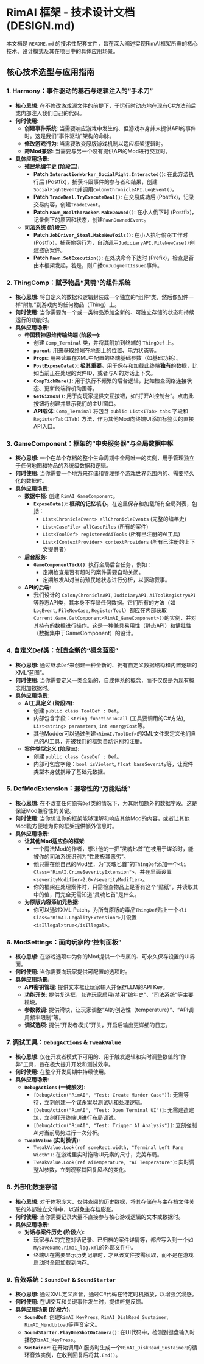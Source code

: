 # RimAI 框架 - 技术设计文档 (DESIGN.md)

本文档是 `README.md` 的技术性配套文件，旨在深入阐述实现RimAI框架所需的核心技术、设计模式及其在项目中的具体应用场景。

## 核心技术选型与应用指南

### 1. Harmony：事件驱动的基石与逻辑注入的“手术刀”

*   **核心思想**: 在不修改游戏源文件的前提下，于运行时动态地在现有C#方法前后或内部注入我们自己的代码。
*   **何时使用**:
    *   **创建事件系统**: 当需要响应游戏中发生的、但游戏本身并未提供API的事件时。这是我们“事件驱动”架构的命脉。
    *   **修改游戏行为**: 当需要改变原版游戏机制以适应框架逻辑时。
    *   **跨Mod兼容**: 当需要与另一个没有提供API的Mod进行交互时。
*   **具体应用场景**:
    *   **殖民地编年史 (阶段二)**:
        *   **Patch `InteractionWorker_SocialFight.Interacted()`**: 在此方法执行后 (Postfix)，捕获斗殴事件的参与者和结果，创建`SocialFightEvent`并调用`ColonyChronicleAPI.LogEvent()`。
        *   **Patch `TradeDeal.TryExecuteDeal()`**: 在交易成功后 (Postfix)，记录交易内容，创建`TradeEvent`。
        *   **Patch `Pawn_HealthTracker.MakeDowned()`**: 在小人倒下时 (Postfix)，记录倒下的原因和状态，创建`PawnDownedEvent`。
    *   **司法系统 (阶段三)**:
        *   **Patch `JobDriver_Steal.MakeNewToils()`**: 在小人执行偷窃工作时 (Postfix)，捕获偷窃行为，自动调用`JudiciaryAPI.FileNewCase()`创建盗窃案件。
        *   **Patch `Pawn.SetExecution()`**: 在处决命令下达时 (Prefix)，检查是否由本框架发起，若是，则广播`OnJudgmentIssued`事件。

### 2. ThingComp：赋予物品“灵魂”的组件系统

*   **核心思想**: 将自定义的数据和逻辑封装成一个独立的“组件”类，然后像配件一样“附加”到游戏内的任何物品（Thing）上。
*   **何时使用**: 当你需要为一个或一类物品添加全新的、可独立存储的状态和持续运行的功能时。
*   **具体应用场景**:
    *   **帝国精神思维传输终端 (阶段一)**:
        *   创建 `Comp_Terminal` 类，并将其附加到终端的 `ThingDef` 上。
        *   **`parent`**: 用来获取终端在地图上的位置、电力状态等。
        *   **`Props`**: 用来读取在XML中配置的终端基础参数（如基础功耗）。
        *   **`PostExposeData()`**: **极其重要**。用于保存和加载此终端**独有**的数据，比如当前正在处理的案件ID，或者与AI的对话上下文。
        *   **`CompTickRare()`**: 用于执行不频繁的后台逻辑，比如检查网络连接状态、更新终端待机动画等。
        *   **`GetGizmos()`**: 用于向玩家提供交互按钮，如“打开AI控制台”。点击此按钮将创建并显示我们的主UI窗口。
        *   **API载体**: `Comp_Terminal` 将包含 `public List<ITab> tabs` 字段和 `RegisterTab(ITab)` 方法，作为其他Mod向终端UI添加标签页的直接API入口。

### 3. GameComponent：框架的“中央服务器”与全局数据中枢

*   **核心思想**: 一个在单个存档的整个生命周期中全局唯一的实例，用于管理独立于任何地图和物品的系统级数据和逻辑。
*   **何时使用**: 当你需要一个地方来存储和管理整个游戏世界范围内的、需要持久化的数据时。
*   **具体应用场景**:
    *   **数据中枢**: 创建 `RimAI_GameComponent`。
        *   **`ExposeData()`**: **框架的记忆核心**。在这里保存和加载所有全局列表，包括：
            *   `List<ChronicleEvent> allChronicleEvents` (完整的编年史)
            *   `List<CaseFile> allCaseFiles` (所有的案件)
            *   `List<ToolDef> registeredAiTools` (所有已注册的AI工具)
            *   `List<IContextProvider> contextProviders` (所有已注册的上下文提供者)
    *   **后台服务**:
        *   **`GameComponentTick()`**: 执行全局后台任务，例如：
            *   定期检查是否有超时的案件需要自动关闭。
            *   定期触发AI对当前殖民地状态进行分析，以驱动叙事。
    *   **API的后端**:
        *   我们设计的 `ColonyChronicleAPI`, `JudiciaryAPI`, `AiToolRegistryAPI` 等静态API类，其本身不存储任何数据。它们所有的方法（如`LogEvent`, `FileNewCase`, `RegisterTool`）都应在内部获取`Current.Game.GetComponent<RimAI_GameComponent>()`的实例，并对其持有的数据进行操作。这是一种兼具易用性（静态API）和健壮性（数据集中于GameComponent）的设计。

### 4. 自定义Def类：创造全新的“概念蓝图”

*   **核心思想**: 通过继承`Def`来创建一种全新的、拥有自定义数据结构和内置逻辑的XML“蓝图”。
*   **何时使用**: 当你需要定义一类全新的、自成体系的概念，而不仅仅是为现有概念附加数据时。
*   **具体应用场景**:
    *   **AI工具定义 (阶段四)**:
        *   创建 `public class ToolDef : Def`。
        *   内部包含字段：`string functionToCall` (工具要调用的C#方法), `List<string> parameters`, `int energyCost`等。
        *   其他Modder可以通过创建`<RimAI.ToolDef>`的XML文件来定义他们自己的AI工具，并被我们的框架自动识别和注册。
    *   **案件类型定义 (阶段三)**:
        *   创建 `public class CaseDef : Def`。
        *   内部可包含字段：`bool isViolent`, `float baseSeverity`等，让案件类型本身就携带了基础元数据。

### 5. DefModExtension：兼容性的“万能贴纸”

*   **核心思想**: 在不改变任何原有`Def`类的情况下，为其附加额外的数据字段。这是保证Mod兼容性的关键。
*   **何时使用**: 当你想让你的框架能够理解和响应其他Mod的内容，或者让其他Mod能方便地为你的框架提供额外信息时。
*   **具体应用场景**:
    *   **让其他Mod适应你的框架**:
        *   一个魔法Mod的作者，想让他的一把“灵魂匕首”在被用于谋杀时，能被你的司法系统识别为“性质极其恶劣”。
        *   他只需在他自己的Mod里，为“灵魂匕首”的`ThingDef`添加一个`<li Class="RimAI.CrimeSeverityExtension">`，并在里面设置`<severityModifier>2.0</severityModifier>`。
        *   你的框架在处理案件时，只需检查物品上是否有这个“贴纸”，并读取其中的值，而完全无需知道“灵魂匕首”是什么。
    *   **为原版内容添加元数据**:
        *   你可以通过XML Patch，为所有原版的毒品`ThingDef`贴上一个`<li Class="RimAI.LegalityExtension">`并设置`<isIllegal>true</isIllegal>`。

### 6. ModSettings：面向玩家的“控制面板”

*   **核心思想**: 在游戏选项中为你的Mod提供一个专属的、可永久保存设置的UI界面。
*   **何时使用**: 当你需要向玩家提供可配置的选项时。
*   **具体应用场景**:
    *   **API密钥管理**: 提供文本框让玩家输入并保存LLM的API Key。
    *   **功能开关**: 提供复选框，允许玩家启用/禁用“编年史”、“司法系统”等主要模块。
    *   **参数微调**: 提供滑块，让玩家调整“AI的创造性（temperature）”、“API调用频率限制”等。
    *   **调试选项**: 提供“开发者模式”开关，开启后输出更详细的日志。

### 7. 调试工具：`DebugActions` & `TweakValue`

*   **核心思想**: 仅在开发者模式下可用的、用于触发逻辑和实时调整数值的“作弊”工具，旨在极大提升开发和测试效率。
*   **何时使用**: 在整个开发周期中持续使用。
*   **具体应用场景**:
    *   **`DebugActions` (一键触发)**:
        *   `[DebugAction("RimAI", "Test: Create Murder Case")]`: 无需等待，立刻创建一个谋杀案以测试UI和处理逻辑。
        *   `[DebugAction("RimAI", "Test: Open Terminal UI")]`: 无需建造建筑，立刻打开终端UI进行布局调试。
        *   `[DebugAction("RimAI", "Test: Trigger AI Analysis")]`: 立刻强制AI对当前局势进行一次分析。
    *   **`TweakValue` (实时微调)**:
        *   `TweakValue.Look(ref someRect.width, "Terminal Left Pane Width")`: 在游戏里实时拖动UI元素的尺寸，完美布局。
        *   `TweakValue.Look(ref aiTemperature, "AI Temperature")`: 实时调整AI参数，立刻观察其回复风格的变化。

### 8. 外部化数据存储

*   **核心思想**: 对于体积庞大、仅供查阅的历史数据，将其存储在与主存档文件关联的外部独立文件中，以避免主存档膨胀。
*   **何时使用**: 当你需要记录大量不直接参与核心游戏逻辑的文本或数据时。
*   **具体应用场景**:
    *   **对话与案件历史 (阶段六)**:
        *   玩家与AI的完整对话记录、已归档的案件详情等，都应写入到一个如`MySaveName.rimai_log.xml`的外部文件中。
        *   终端UI在需要显示历史记录时，才从该文件按需读取，而不是在游戏启动时全部加载到内存。

### 9. 音效系统：`SoundDef` & `SoundStarter`

*   **核心思想**: 通过XML定义声音，通过C#代码在特定时机播放，以增强沉浸感。
*   **何时使用**: 在UI交互和关键事件发生时，提供听觉反馈。
*   **具体应用场景 (阶段六)**:
    *   **`SoundDef`**: 创建`RimAI_KeyPress`, `RimAI_DiskRead_Sustainer`, `RimAI_MindUpload`等声音定义。
    *   **`SoundStarter.PlayOneShotOnCamera()`**: 在UI代码中，检测到键盘输入时播放`RimAI_KeyPress`。
    *   **`Sustainer`**: 在开始调用AI服务时生成一个`RimAI_DiskRead_Sustainer`的循环音效实例，在收到回复后将其`.End()`。
